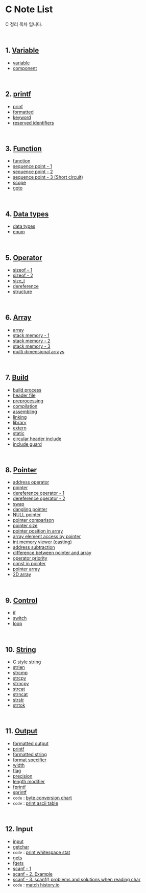 # C Note List

C 정리 목차 입니다.

<br>

## 1. [Variable](https://github.com/moeyg/C-Workspace/tree/main/Note/01.Variable)

- [variable](https://github.com/moeyg/C-Workspace/blob/main/Note/01.Variable/01.variable.c)
- [component](https://github.com/moeyg/C-Workspace/blob/main/Note/01.Variable/02.component.c)

<br>

## 2. [printf](https://github.com/moeyg/C-Workspace/tree/main/Note/02.printf)

- [prinf](https://github.com/moeyg/C-Workspace/tree/main/Note/02.printf/01.printf.c)
- [formatted](https://github.com/moeyg/C-Workspace/tree/main/Note/02.printf/02.formatted)
- [keyword](https://github.com/moeyg/C-Workspace/blob/main/Note/02.printf/03.keyword.c)
- [reserved identifiers](https://github.com/moeyg/C-Workspace/blob/main/Note/02.printf/04.reserved_identifiers.c)

<br>

## 3. [Function](https://github.com/moeyg/C-Workspace/tree/main/Note/03.Function)

- [function](https://github.com/moeyg/C-Workspace/blob/main/Note/03.Function/01.function.c)
- [sequence point - 1](https://github.com/moeyg/C-Workspace/blob/main/Note/03.Function/02-1.sequence_point.c)
- [sequence point - 2](https://github.com/moeyg/C-Workspace/blob/main/Note/03.Function/02-2.sequence_point.c)
- [sequence point - 3 (Short circuit)](https://github.com/moeyg/C-Workspace/blob/main/Note/03.Function/02-3.sequence_point.c)
- [scope](https://github.com/moeyg/C-Workspace/blob/main/Note/03.Function/03.scope.c)
- [goto](https://github.com/moeyg/C-Workspace/blob/main/Note/03.Function/04.goto.c)

<br>

## 4. [Data types](https://github.com/moeyg/C-Workspace/tree/main/Note/04.Data_types)

- [data types](https://github.com/moeyg/C-Workspace/blob/main/Note/04.Data_types/01.data_types.c)
- [enum](https://github.com/moeyg/C-Workspace/blob/main/Note/04.Data_types/02.enum.c)

<br>

## 5. [Operator](https://github.com/moeyg/C-Workspace/tree/main/Note/05.Operator)

- [sizeof - 1](https://github.com/moeyg/C-Workspace/blob/main/Note/05.Operator/01-1.sizeof.c)
- [sizeof - 2](https://github.com/moeyg/C-Workspace/blob/main/Note/05.Operator/01-2.sizeof.c)
- [size_t](https://github.com/moeyg/C-Workspace/blob/main/Note/05.Operator/02.size_t.c)
- [dereference](https://github.com/moeyg/C-Workspace/blob/main/Note/05.Operator/03.dereference.c)
- [structure](https://github.com/moeyg/C-Workspace/blob/main/Note/05.Operator/04.structure.c)

<br>

## 6. [Array](https://github.com/moeyg/C-Workspace/tree/main/Note/06.Array)

- [array](https://github.com/moeyg/C-Workspace/blob/main/Note/06.Array/01.array.c)
- [stack memory - 1](https://github.com/moeyg/C-Workspace/blob/main/Note/06.Array/02-1.stack_memory.md)
- [stack memory - 2](https://github.com/moeyg/C-Workspace/blob/main/Note/06.Array/02-2.stack_memory.c)
- [stack memory - 3](https://github.com/moeyg/C-Workspace/blob/main/Note/06.Array/02-3.stack_memory.c)
- [multi dimensional arrays](https://github.com/moeyg/C-Workspace/blob/main/Note/06.Array/03.multi-dimensional_arrays.c)

<br>

## 7. [Build](https://github.com/moeyg/C-Workspace/tree/main/Note/07.Build)

- [build process](https://github.com/moeyg/C-Workspace/blob/main/Note/07.Build/01.build_process.md)
- [header file](https://github.com/moeyg/C-Workspace/blob/main/Note/07.Build/02.header_file.md)
- [preprocessing](https://github.com/moeyg/C-Workspace/blob/main/Note/07.Build/03.preprocessing.md)
- [compilation](https://github.com/moeyg/C-Workspace/blob/main/Note/07.Build/04.compilation.md)
- [assembling](https://github.com/moeyg/C-Workspace/blob/main/Note/07.Build/05.assembling.md)
- [linking](https://github.com/moeyg/C-Workspace/blob/main/Note/07.Build/06.linking.md)
- [library](https://github.com/moeyg/C-Workspace/blob/main/Note/07.Build/07.library.md)
- [extern](https://github.com/moeyg/C-Workspace/blob/main/Note/07.Build/08.extern.c)
- [static](https://github.com/moeyg/C-Workspace/blob/main/Note/07.Build/09.static.c)
- [circular header include](https://github.com/moeyg/C-Workspace/blob/main/Note/07.Build/10.circular_header_include.h)
- [include guard](https://github.com/moeyg/C-Workspace/blob/main/Note/07.Build/11.include_guard.h)

<br>

## 8. [Pointer](https://github.com/moeyg/C-Workspace/tree/main/Note/08.Pointer)

- [address operator](https://github.com/moeyg/C-Workspace/blob/main/Note/08.Pointer/01.address_operator.c)
- [pointer](https://github.com/moeyg/C-Workspace/blob/main/Note/08.Pointer/02.pointer.c)
- [dereference operator - 1](https://github.com/moeyg/C-Workspace/blob/main/Note/08.Pointer/03-1.dereference_operator.c)
- [dereference operator - 2](https://github.com/moeyg/C-Workspace/blob/main/Note/08.Pointer/03-2.dereference_operator.c)
- [swap](https://github.com/moeyg/C-Workspace/blob/main/Note/08.Pointer/04.swap.c)
- [dangling pointer](https://github.com/moeyg/C-Workspace/blob/main/Note/08.Pointer/05.dangling_pointer.c)
- [NULL pointer](https://github.com/moeyg/C-Workspace/blob/main/Note/08.Pointer/06.null_pointer.c)
- [pointer comparison](https://github.com/moeyg/C-Workspace/blob/main/Note/08.Pointer/07.comparison.c)
- [pointer size](https://github.com/moeyg/C-Workspace/blob/main/Note/08.Pointer/08.pointer_size.c)
- [pointer position in array](https://github.com/moeyg/C-Workspace/blob/main/Note/08.Pointer/09.position_in_array.c)
- [array element access by pointer](https://github.com/moeyg/C-Workspace/blob/main/Note/08.Pointer/10.access_array.c)
- [int memory viewer (casting)](https://github.com/moeyg/C-Workspace/blob/main/Note/08.Pointer/11.int_memory_viewer.c)
- [address subtraction](https://github.com/moeyg/C-Workspace/blob/main/Note/08.Pointer/12.address_subtract.c)
- [difference between pointer and array](https://github.com/moeyg/C-Workspace/blob/main/Note/08.Pointer/13.difference_pointer_array.c)
- [operator priority](https://github.com/moeyg/C-Workspace/blob/main/Note/08.Pointer/14.operator_priority.c)
- [const in pointer](https://github.com/moeyg/C-Workspace/blob/main/Note/08.Pointer/15.const_pointer.c)
- [pointer array](https://github.com/moeyg/C-Workspace/blob/main/Note/08.Pointer/16.pointer_array.c)
- [2D array](https://github.com/moeyg/C-Workspace/blob/main/Note/08.Pointer/17.2D_array.c)

<br>

## 9. [Control](https://github.com/moeyg/C-Workspace/tree/main/Note/09.Control)

- [if](https://github.com/moeyg/C-Workspace/blob/main/Note/09.Control/01.if.c)
- [switch](https://github.com/moeyg/C-Workspace/blob/main/Note/09.Control/02.switch.c)
- [loop](https://github.com/moeyg/C-Workspace/blob/main/Note/09.Control/03.loop.c)

<br>

## 10. [String](https://github.com/moeyg/C-Workspace/tree/main/Note/10.string)

- [C style string](https://github.com/moeyg/C-Workspace/blob/main/Note/10.string/01.c_string.c)
- [strlen](https://github.com/moeyg/C-Workspace/blob/main/Note/10.string/02.strlen.c)
- [strcmp](https://github.com/moeyg/C-Workspace/blob/main/Note/10.string/03.strcmp.c)
- [strcpy](https://github.com/moeyg/C-Workspace/blob/main/Note/10.string/04.strcpy.c)
- [strncpy](https://github.com/moeyg/C-Workspace/blob/main/Note/10.string/05.strncpy.c)
- [strcat](https://github.com/moeyg/C-Workspace/blob/main/Note/10.string/06.strcat.c)
- [strncat](https://github.com/moeyg/C-Workspace/blob/main/Note/10.string/07.strncat.c)
- [strstr](https://github.com/moeyg/C-Workspace/blob/main/Note/10.string/08.strstr.c)
- [strtok](https://github.com/moeyg/C-Workspace/blob/main/Note/10.string/09.strtok.c)

<br>

## 11. [Output](https://github.com/moeyg/C-Workspace/tree/main/Note/11.Output)

- [formatted output](https://github.com/moeyg/C-Workspace/blob/main/Note/11.Output/01.formatted_output.c)
- [printf](https://github.com/moeyg/C-Workspace/blob/main/Note/11.Output/02.printf.c)
- [formatted string](https://github.com/moeyg/C-Workspace/blob/main/Note/11.Output/03-1.formatted_string.c)
- [format specifier](https://github.com/moeyg/C-Workspace/blob/main/Note/11.Output/03-2.format_specifier.c)
- [width](https://github.com/moeyg/C-Workspace/blob/main/Note/11.Output/03-3.width.c)
- [flag](https://github.com/moeyg/C-Workspace/blob/main/Note/11.Output/03-4.flag.c)
- [precision](https://github.com/moeyg/C-Workspace/blob/main/Note/11.Output/03-5.precision.c)
- [length modifier](https://github.com/moeyg/C-Workspace/blob/main/Note/11.Output/03-6.length_modifier.c)
- [fprintf](https://github.com/moeyg/C-Workspace/blob/main/Note/11.Output/04.fprintf.c)
- [sprintf](https://github.com/moeyg/C-Workspace/blob/main/Note/11.Output/05.sprintf.c)
- `code` : [byte conversion chart](https://github.com/moeyg/C-Workspace/tree/main/Note/11.Output/byte_conversion_chart)
- `code` : [print ascii table](https://github.com/moeyg/C-Workspace/tree/main/Note/11.Output/print_ascii_table)

<br>

## 12. Input

- [input]()
- [getchar]()
- `code` : [print whitespace stat]()
- [gets]()
- [fgets]()
- [scanf - 1]()
- [scanf - 2. Example]()
- [scanf - 3. scanf() problems and solutions when reading char]()
- `code` : [match history.io]()
